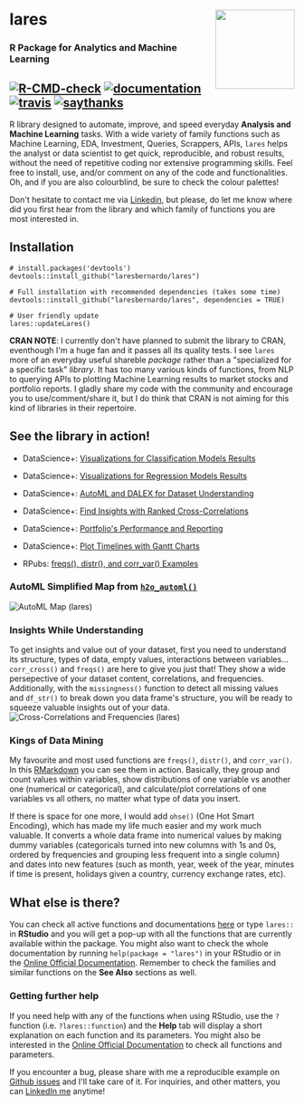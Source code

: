 # lares <img src='man/figures/lares_logo.png' align="right" height="140px" />
### R Package for Analytics and Machine Learning
[![R-CMD-check](https://github.com/laresbernardo/lares/workflows/R-CMD-check/badge.svg?branch=master)](https://github.com/laresbernardo/lares/actions?query=workflow%3AR-CMD-check) [![documentation](https://github.com/laresbernardo/lares/workflows/documentation/badge.svg)](https://laresbernardo.github.io/lares/reference/index.html) [![travis](https://travis-ci.com/laresbernardo/lares.svg?branch=master)](https://travis-ci.com/laresbernardo/lares)  [![saythanks](https://img.shields.io/badge/say-hi-blue.svg)](https://www.linkedin.com/in/laresbernardo/)
----

R library designed to automate, improve, and speed everyday **Analysis and Machine Learning** tasks. With a wide variety of family functions such as Machine Learning, EDA, Investment, Queries, Scrappers, APIs, `lares` helps the analyst or data scientist to get quick, reproducible, and robust results, without the need of repetitive coding nor extensive programming skills. Feel free to install, use, and/or comment on any of the code and functionalities. Oh, and if you are also colourblind, be sure to check the colour palettes!

Don't hesitate to contact me via [Linkedin](https://www.linkedin.com/in/laresbernardo/), but please, do let me know where did you first hear from the library and which family of functions you are most interested in.

## Installation

```{r}
# install.packages('devtools')
devtools::install_github("laresbernardo/lares")

# Full installation with recommended dependencies (takes some time)
devtools::install_github("laresbernardo/lares", dependencies = TRUE)

# User friendly update
lares::updateLares()
```

**CRAN NOTE**: I currently don't have planned to submit the library to CRAN, eventhough I'm a huge fan and it passes all its quality tests. I see `lares` more of an everyday useful shareble *package* rather than a "specialized for a specific task" *library*. It has too many various kinds of functions, from NLP to querying APIs to plotting Machine Learning results to market stocks and portfolio reports. I gladly share my code with the community and encourage you to use/comment/share it, but I do think that CRAN is not aiming for this kind of libraries in their repertoire.

## See the library in action!

- DataScience+: [Visualizations for Classification Models Results](https://datascienceplus.com/machine-learning-results-one-plot-to-rule-them-all)

- DataScience+: [Visualizations for Regression Models Results](https://datascienceplus.com/machine-learning-results-in-r-one-plot-to-rule-them-all-part-2-regression-models)

- DataScience+: [AutoML and DALEX for Dataset Understanding](https://datascienceplus.com/understanding-titanic-dataset-with-h2os-automl-dalex-and-lares-library)

- DataScience+: [Find Insights with Ranked Cross-Correlations](https://datascienceplus.com/find-insights-with-ranked-cross-correlations/)

- DataScience+: [Portfolio's Performance and Reporting](https://datascienceplus.com/visualize-your-portfolios-performance-and-generate-a-nice-report-with-r)

- DataScience+: [Plot Timelines with Gantt Charts](https://datascienceplus.com/visualize-your-cvs-timeline-with-r-gantt-style/)

- RPubs: [freqs(), distr(), and corr_var() Examples](http://rpubs.com/laresbernardo/freqs-distr-corr)

### AutoML Simplified Map from [`h2o_automl()`](https://laresbernardo.github.io/lares/reference/h2o_automl.html)
![AutoML Map (lares)](man/figures/automl_map.png?raw=true)

### Insights While Understanding
To get insights and value out of your dataset, first you need to understand its structure, types of data, empty values, interactions between variables... `corr_cross()` and `freqs()` are here to give you just that! They show a wide persepective of your dataset content, correlations, and frequencies. Additionally, with the `missingness()` function to detect all missing values and `df_str()` to break down you data frame's structure, you will be ready to squeeze valuable insights out of your data.
![Cross-Correlations and Frequencies (lares)](man/figures/titanic_df.png?raw=true)

### Kings of Data Mining
My favourite and most used functions are `freqs()`, `distr()`, and `corr_var()`. In this [RMarkdown](http://rpubs.com/laresbernardo/freqs-distr-corr) you can see them in action. Basically, they group and count values within variables, show distributions of one variable vs another one (numerical or categorical), and calculate/plot correlations of one variables vs all others, no matter what type of data you insert. 

If there is space for one more, I would add `ohse()` (One Hot Smart Encoding), which has made my life much easier and my work much valuable. It converts a whole data frame into numerical values by making dummy variables (categoricals turned into new columns with 1s and 0s, ordered by frequencies and grouping less frequent into a single column) and dates into new features (such as month, year, week of the year, minutes if time is present, holidays given a country, currency exchange rates, etc).

## What else is there? 

You can check all active functions and documentations [here](https://laresbernardo.github.io/lares/reference/index.html) or type `lares::` in **RStudio** and you will get a pop-up with all the functions that are currently available within the package. You might also want to check the whole documentation by running `help(package = "lares")` in your RStudio or in the [Online Official Documentation](https://laresbernardo.github.io/lares/reference/index.html). Remember to check the families and similar functions on the **See Also** sections as well.

### Getting further help

If you need help with any of the functions when using RStudio, use the `?` function (i.e. `?lares::function`) and the **Help** tab will display a short explanation on each function and its parameters. You might also be interested in the [Online Official Documentation](https://laresbernardo.github.io/lares/reference/index.html) to check all functions and parameters.

If you encounter a bug, please share with me a reproducible example on [Github issues](https://github.com/laresbernardo/lares/issues) and I'll take care of it. For inquiries, and other matters, you can [LinkedIn me](https://www.linkedin.com/in/laresbernardo/) anytime!
